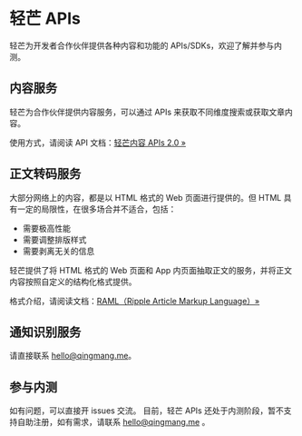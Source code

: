 # 轻芒 APIs
轻芒为开发者合作伙伴提供各种内容和功能的 APIs/SDKs，欢迎了解并参与内测。

## 内容服务
轻芒为合作伙伴提供内容服务，可以通过 APIs 来获取不同维度搜索或获取文章内容。

使用方式，请阅读 API 文档：[轻芒内容 APIs 2.0 &raquo;](./content/api_v2.md)

## 正文转码服务
大部分网络上的内容，都是以 HTML 格式的 Web 页面进行提供的。但 HTML 具有一定的局限性，在很多场合并不适合，包括：
* 需要极高性能
* 需要调整排版样式
* 需要剥离无关的信息

轻芒提供了将 HTML 格式的 Web 页面和 App 内页面抽取正文的服务，并将正文内容按照自定义的结构化格式提供。

格式介绍，请阅读文档：[RAML（Ripple Article Markup Language）&raquo;](./raml/intro.md)

## 通知识别服务
请直接联系 hello@qingmang.me。

## 参与内测
如有问题，可以直接开 issues 交流。
目前，轻芒 APIs 还处于内测阶段，暂不支持自助注册，如有需求，请联系 hello@qingmang.me 。
